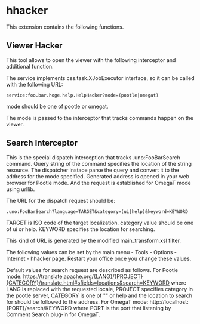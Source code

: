 
# hhacker

This extension contains the following functions.

## Viewer Hacker
This tool allows to open the viewer with the following 
interceptor and additional function.

The service implements css.task.XJobExecutor interface, so 
it can be called with the following URL: 

    service:foo.bar.hoge.help.HelpHacker?mode=(pootle|omegat)

mode should be one of pootle or omegat.

The mode is passed to the interceptor that tracks 
commands happen on the viewer.


## Search Interceptor
This is the special dispatch interception that tracks 
.uno:FooBarSearch command. Query string of the command 
specifies the location of the string resource. 
The dispatcher instace parse the query and 
convert it to the address for the mode specified. 
Generated address is opened in your web browser for 
Pootle mode. And the request is established for OmegaT 
mode using urllib.

The URL for the dispatch request should be:

    .uno:FooBarSearch?language=TARGET&category=(ui|help)&keyword=KEYWORD

TARGET is ISO code of the target localization. 
category value should be one of ui or help. 
KEYWORD specifies the location for searching.

This kind of URL is generated by the modified main\_transform.xsl filter.

The following values can be set by the main menu - 
Tools - Options - Internet - hhacker page. Restart your office once 
you change these values.

Default values for search request are described as follows. 
For Pootle mode: 
    https://translate.apache.org/{LANG}/{PROJECT}{CATEGORY}/translate.html#sfields=locations&search=KEYWORD
where LANG is replaced with the requested locale, PROJECT specifies 
category in the pootle server, CATEGORY is 
one of "" or help and the location to search for should be 
followed to the address.
For OmegaT mode:
    http://localhost:{PORT}/search/KEYWORD
where PORT is the port that listening by Comment Search 
plug-in for OmegaT.

